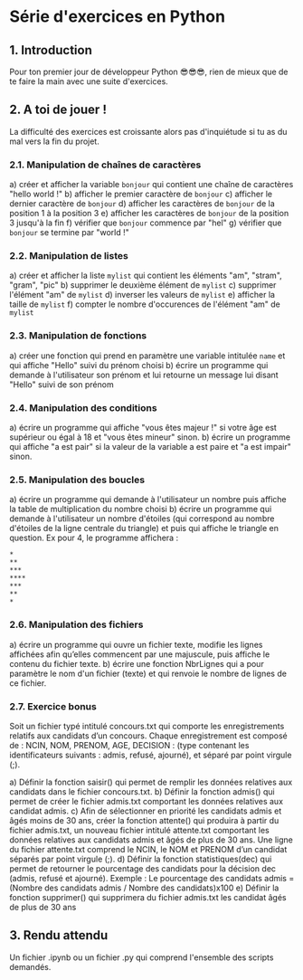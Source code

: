 # Série d'exercices en Python

## 1. Introduction
Pour ton premier jour de développeur Python 😎😎😎, rien de mieux que de te faire la main avec une suite d'exercices. 

## 2. A toi de jouer !
La difficulté des exercices est croissante alors pas d'inquiétude si tu as du mal vers la fin du projet.

### 2.1. Manipulation de chaînes de caractères
a) créer et afficher la variable `bonjour` qui contient une chaîne de caractères "hello world !"
b) afficher le premier caractère de `bonjour`
c) afficher le dernier caractère de `bonjour`
d) afficher les caractères de `bonjour` de la position 1 à la position 3
e) afficher les caractères de `bonjour` de la position 3 jusqu'à la fin
f) vérifier que `bonjour` commence par "hel"
g) vérifier que `bonjour` se termine par "world !"

### 2.2. Manipulation de listes
a) créer et afficher la liste `mylist` qui contient les éléments "am", "stram", "gram", "pic"
b) supprimer le deuxième élément de `mylist`
c) supprimer l'élément "am" de `mylist`
d) inverser les valeurs de `mylist`
e) afficher la taille de `mylist`
f) compter le nombre d'occurences de l'élément "am" de `mylist`

### 2.3. Manipulation de fonctions
a) créer une fonction qui prend en paramètre une variable intitulée `name` et qui affiche "Hello" suivi du prénom choisi
b) écrire un programme qui demande à l'utilisateur son prénom et lui retourne un message lui disant "Hello" suivi de son prénom

### 2.4. Manipulation des conditions
a) écrire un programme qui affiche "vous êtes majeur !" si votre âge est supérieur ou égal à 18 et "vous êtes mineur" sinon.
b) écrire un programme qui affiche "a est pair" si la valeur de la variable a est paire et "a est impair" sinon. 

### 2.5. Manipulation des boucles
a) écrire un programme qui demande à l'utilisateur un nombre puis affiche la table de multiplication du nombre choisi
b) écrire un programme qui demande à l'utilisateur un nombre d'étoiles (qui correspond au nombre d'étoiles de la ligne centrale du triangle) et puis qui affiche le triangle en question. 
Ex pour 4, le programme affichera : 
```
*
**
***
****
***
**
*
```

### 2.6. Manipulation des fichiers
a) écrire un programme qui ouvre un fichier texte, modifie les lignes affichées afin qu’elles commencent par une majuscule, puis affiche le contenu du fichier texte.
b) écrire une fonction NbrLignes qui a pour paramètre le nom d'un fichier (texte) et qui renvoie le nombre de lignes de ce fichier.

### 2.7. Exercice bonus
Soit un fichier typé intitulé concours.txt qui comporte les enregistrements relatifs aux candidats d’un concours. Chaque enregistrement est composé de : NCIN, NOM, PRENOM, AGE, DECISION : (type contenant les identificateurs suivants : admis, refusé, ajourné), et séparé par point virgule (;).

a) Définir la fonction saisir() qui permet de remplir les données relatives aux candidats dans le fichier concours.txt.
b) Définir la fonction admis() qui permet de créer le fichier admis.txt comportant les données relatives aux candidat admis.
c) Afin de sélectionner en priorité les candidats admis et âgés moins de 30 ans, créer la fonction attente() qui produira à partir du fichier admis.txt, un nouveau fichier intitulé attente.txt comportant les données relatives aux candidats admis et âgés de plus de 30 ans. Une ligne du fichier attente.txt comprend le NCIN, le NOM et PRENOM d’un candidat séparés par point virgule (;).
d) Définir la fonction statistiques(dec) qui permet de retourner le pourcentage des candidats pour la décision dec (admis, refusé et ajourné). Exemple : Le pourcentage des candidats admis = (Nombre des candidats admis / Nombre des candidats)x100
e) Définir la fonction supprimer() qui supprimera du fichier admis.txt les candidat âgés de plus de 30 ans

## 3. Rendu attendu
Un fichier .ipynb ou un fichier .py qui comprend l'ensemble des scripts demandés. 

